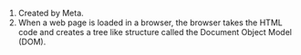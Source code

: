 1. Created by Meta.
2. When a web page is loaded in a browser, the browser takes the HTML code and creates a tree like structure called the Document Object Model (DOM).